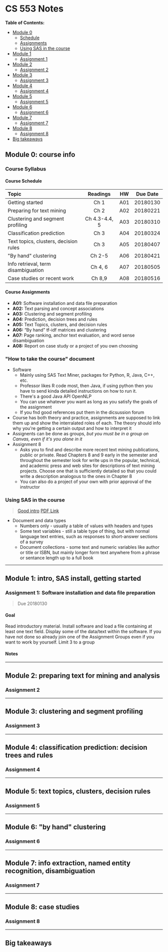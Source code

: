 <!-- markdownlint-disable MD007 -->
<!-- markdownlint-disable MD022 -->
<!-- markdownlint-disable MD032 -->
# CS 553 Notes

**Table of Contents:**
* [Module 0](#module-0-course-info)
    * [Schedule](#course-schedule)
    * [Assignments](#course-assignments)
    * [Using SAS in the course](#using-sas-in-the-course)
* [Module 1](#module-1-intro-SAS-install-getting-started)
    * [Assignment 1](#assignment-1-software-installation-and-data-file-preparation)
* [Module 2](#module-2-preparing-text-for-mining-and-analysis)
    * [Assignment 2](#assignment-2)
* [Module 3](#module-3-clustering-and-segment-profiling)
    * [Assignment 3](#assignment-3)
* [Module 4](#module-4-classification-prediction-decision-trees-and-rules)
    * [Assignment 4](#assignment-4)
* [Module 5](#module-5-text-topics-clusters-decision-rules)
    * [Assignment 5](#assignment-5)
* [Module 6](#module-6-by-hand-clustering)
    * [Assignment 6](#assignment-6)
* [Module 7](#module-7-info-extraction-named-entity-recognition-disambiguation)
    * [Assignment 7](#assignment-7)
* [Module 8](#module-8-case-studies)
    * [Assignment 8](#assignment-8)
* [Big takeaways](#big-takeaways)

## Module 0: course info
### Course Syllabus
#### Course Schedule
| Topic                                     | Readings         | HW     | Due Date    |
| :--                                       | :-:              | :-:    | :-:         |
| Getting started                           | Ch 1             | A01    | 20180130    |
| Preparing for text mining                 | Ch 2             | A02    | 20180221    |
| Clustering and segment profiling          | Ch 4.3-4.4, 5    | A03    | 20180310    |
| Classification prediction                 | Ch 3             | A04    | 20180324    |
| Text topics, clusters, decision rules     | Ch 3             | A05    | 20180407    |
| "By hand" clustering                      | Ch 2-5           | A06    | 20180421    |
| Info retrieval, term disambiguation       | Ch 4, 6          | A07    | 20180505    |
| Case studies or recent work               | Ch 8,9           | A08    | 20180516    |

#### Course Assignments
* **A01:** Software installation and data file preparation
* **A02:** Text parsing and concept associations
* **A03:** Clustering and segment profiling
* **A04:** Prediction, decision trees and rules
* **A05:** Text Topics, clusters, and decision rules
* **A06:** “By hand” tf-idf matrices and clustering
* **A07:** Page ranking, anchor text evaluation, and word sense disambiguation
* **A08:** Report on case study or a project of you own choosing

### "How to take the course" document
* Software
    * Mainly using SAS Text Miner, packages for Python, R, Java, C++, etc.
    * Professor likes R code most, then Java, if using python then you have to send kinda detailed instructions on how to run it.
    * There's a good Java API OpenNLP
    * You can use whatever you want as long as you satisfy the goals of the assignment
    * If you fnd good references put them in the dicsussion forum
* Course has both theory and practice, assignments are supposed to link them up and show the interralated roles of each. The theory should info why you're getting a certain output and how to interpret it
* Assignents can be done as groups, *but you must be in a group on Canvas, even if it's you alone in it*
* Assignment 8
    * Asks you to find and describe more recent text mining publications, public or private.  Read Chapters 8 and 9 early in the semester and throughout the semester look for write ups in the popular, technical, and academic press and web sites for descriptions of text mining projects. Choose one that is sufficiently detailed so that you could write a description analogous to the ones in Chapter 8
    * You can also do a project of your own with prior approval of the instructor

### Using SAS in the course
>[Good intro](http://support.sas.com/documentation/cdl/en/tmgs/65668/HTML/default/viewer.htm#titlepage.htm)
>[PDF Link](http://support.sas.com/documentation/cdl/en/tmgs/65668/PDF/default/tmgs.pdf)

* Document and data types
    * Numbers only - usually a table of values with headers and types
    * Some text variables - still a table type of thing, but with normal language text entries, such as responses to short-answer sections of a survey
    * Document collections - some text and numeric variables like author or title or ISBN, but mainly longer form text anywhere from a phrase or sentance length up to a full book

---

## Module 1: intro, SAS install, getting started
### Assignment 1: Software installation and data file preparation
>Due 20180130
#### Goal
Read introductory material. Install software and load a file containing at least one text field. Display some of the data/text within the software. If you have not done so already join one of the Assignment Groups even if you want to work by yourself. Limit 3 to a group
#### Notes

---

## Module 2: preparing text for mining and analysis
### Assignment 2

---

## Module 3: clustering and segment profiling
### Assignment 3

---

## Module 4: classification prediction: decision trees and rules
### Assignment 4

---

## Module 5: text topics, clusters, decision rules
### Assignment 5

---

## Module 6: "by hand" clustering
### Assignment 6

---

## Module 7: info extraction, named entity recognition, disambiguation
### Assignment 7

---

## Module 8: case studies
### Assignment 8

---

## Big takeaways